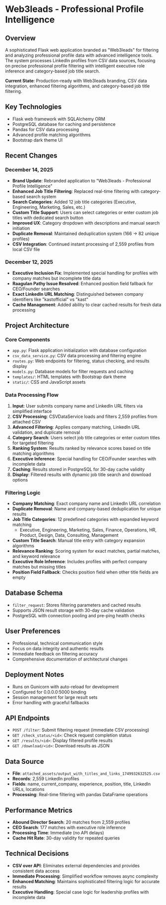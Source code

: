 # Web3leads - Professional Profile Intelligence

## Overview
A sophisticated Flask web application branded as "Web3leads" for filtering and analyzing professional profile data with advanced intelligence tools. The system processes LinkedIn profiles from CSV data sources, focusing on precise professional profile filtering with intelligent executive role inference and category-based job title search.

**Current State**: Production-ready with Web3leads branding, CSV data integration, enhanced filtering algorithms, and category-based job title filtering.

## Key Technologies
- Flask web framework with SQLAlchemy ORM
- PostgreSQL database for caching and persistence
- Pandas for CSV data processing
- Advanced profile matching algorithms
- Bootstrap dark theme UI

## Recent Changes

### December 14, 2025
- **Brand Update**: Rebranded application to "Web3leads - Professional Profile Intelligence"
- **Enhanced Job Title Filtering**: Replaced real-time filtering with category-based search system
- **Search Categories**: Added 12 job title categories (Executive, Engineering, Marketing, Sales, etc.)
- **Custom Title Support**: Users can select categories or enter custom job titles with dedicated search button
- **Improved UX**: Category dropdown with descriptions and manual search initiation
- **Duplicate Removal**: Maintained deduplication system (166 → 82 unique profiles)
- **CSV Integration**: Continued instant processing of 2,559 profiles from local CSV file

### December 12, 2025
- **Executive Inclusion Fix**: Implemented special handling for profiles with company matches but incomplete title data
- **Raagulan Pathy Issue Resolved**: Enhanced position field fallback for CEO/Founder searches
- **Exact LinkedIn URL Matching**: Distinguished between company identifiers like "kastofficial" vs "kast"
- **Cache Management**: Added ability to clear cached results for fresh data processing

## Project Architecture

### Core Components
- `app.py`: Flask application initialization with database configuration
- `csv_data_service.py`: CSV data processing and filtering engine
- `routes.py`: Web endpoints for filtering, status checking, and results display
- `models.py`: Database models for filter requests and caching
- `templates/`: HTML templates with Bootstrap dark theme
- `static/`: CSS and JavaScript assets

### Data Processing Flow  
1. **Input**: User submits company name and LinkedIn URL filters via simplified interface
2. **CSV Processing**: CSVDataService loads and filters 2,559 profiles from attached CSV
3. **Advanced Filtering**: Applies company matching, LinkedIn URL validation, and duplicate removal
4. **Category Search**: Users select job title categories or enter custom titles for targeted filtering
5. **Ranking System**: Results ranked by relevance scores based on title matching algorithms
6. **Executive Inference**: Special handling for CEO/Founder searches with incomplete data
7. **Caching**: Results stored in PostgreSQL for 30-day cache validity
8. **Display**: Filtered results with dynamic job title search and download options

### Filtering Logic
- **Company Matching**: Exact company name and LinkedIn URL correlation  
- **Duplicate Removal**: Name and company-based deduplication for unique results
- **Job Title Categories**: 12 predefined categories with expanded keyword matching
  - Executive, Engineering, Marketing, Sales, Finance, Operations, HR, Product, Design, Data, Consulting, Management
- **Custom Title Search**: Manual title entry with category expansion algorithms
- **Relevance Ranking**: Scoring system for exact matches, partial matches, and keyword relevance
- **Executive Role Inference**: Includes profiles with perfect company matches but missing titles
- **Position Field Fallback**: Checks position field when other title fields are empty

## Database Schema
- `filter_request`: Stores filtering parameters and cached results
- Supports JSON result storage with 30-day cache validation
- PostgreSQL with connection pooling and pre-ping health checks

## User Preferences
- Professional, technical communication style
- Focus on data integrity and authentic results
- Immediate feedback on filtering accuracy
- Comprehensive documentation of architectural changes

## Deployment Notes
- Runs on Gunicorn with auto-reload for development
- Configured for 0.0.0.0:5000 binding
- Session management for large result sets
- Error handling with graceful fallbacks

## API Endpoints
- `POST /filter`: Submit filtering request (immediate CSV processing)
- `GET /check_status/<id>`: Check request completion status
- `GET /results/<id>`: Display filtered profile results
- `GET /download/<id>`: Download results as JSON

## Data Source
- **File**: `attached_assets/output_with_titles_and_links_1749932632525.csv`
- **Records**: 2,559 LinkedIn profiles
- **Fields**: name, current_company, experience, position, title, LinkedIn URLs, locations
- **Processing**: Real-time filtering with pandas DataFrame operations

## Performance Metrics
- **Abound Director Search**: 20 matches from 2,559 profiles
- **CEO Search**: 177 matches with executive role inference
- **Processing Time**: Immediate (no API delays)
- **Cache Hit Rate**: 30-day validity for repeated queries

## Technical Decisions
- **CSV over API**: Eliminates external dependencies and provides consistent data access
- **Immediate Processing**: Simplified workflow removes async complexity
- **Enhanced Matching**: Maintains sophisticated filtering logic for accurate results
- **Executive Handling**: Special case logic for leadership profiles with incomplete data